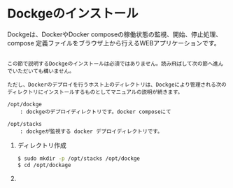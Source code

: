 # Dockgeのインストール

Dockgeは、DockerやDocker composeの稼働状態の監視、開始、停止処理、compose 定義ファイルをブラウザ上から行えるWEBアプリケーションです。

```{tip}

この節で説明するDockgeのインストールは必須ではありません。読み飛ばして次の節へ進んでいただいても構いません。

ただし、Dockerのデプロイを行うホスト上のディレクトリは、Dockgeにより管理される次のディレクトリにインストールするものとしてマニュアルの説明が続きます。

/opt/dockge
    : dockgeのデプロイディレクトリです。docker composeにて

/opt/stacks
    : dockgeが監視する docker デプロイディレクトリです。
```

1. ディレクトリ作成


    ``` bash
    $ sudo mkdir -p /opt/stacks /opt/dockge
    $ cd /opt/dockage
    ```

2. 